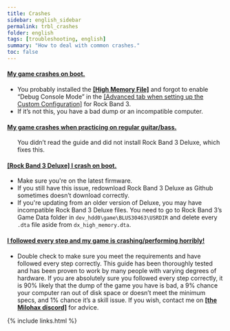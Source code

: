 ```yaml
---
title: Crashes
sidebar: english_sidebar
permalink: trbl_crashes
folder: english
tags: [troubleshooting, english]
summary: "How to deal with common crashes."
toc: false
---
```


<div class="panel-group" id="accordion">
                    <div class="panel panel-default">
                        <div class="panel-heading">
                            <h4 class="panel-title">
                                <a class="noCrossRef accordion-toggle" data-toggle="collapse" data-parent="#accordion" href="#my-game-crashes-on-boot">My game crashes on boot.</a>
                            </h4>
                        </div>
                        <div id="my-game-crashes-on-boot" class="panel-collapse collapse noCrossRef">
                            <div class="panel-body">
                               <ul>
<li>You probably installed the <a href="https://carlmylo.github.io/rb3-pc/adv_himem" target="_blank"><strong>[High Memory File]</strong></a> and forgot to enable “Debug Console Mode” in the <a href="https://carlmylo.github.io/rb3-pc/custom_config_adv" target="_blank">[Advanced tab when setting up the Custom Configuration]</a> for Rock Band 3.</li>
<li>If it’s not this, you have a bad dump or an incompatible computer.</li>
</ul>
                            </div>
                        </div>
                    </div>
                    <!-- /.panel -->
                    <div class="panel panel-default">
                        <div class="panel-heading">
                            <h4 class="panel-title">
                                <a class="noCrossRef accordion-toggle" data-toggle="collapse" data-parent="#accordion" href="#my-game-crashes-when-practicing-on-regular-guitar-bass">My game crashes when practicing on regular guitar/bass.</a>
                            </h4>
                        </div>
                        <div id="my-game-crashes-when-practicing-on-regular-guitar-bass" class="panel-collapse collapse noCrossRef">
                            <div class="panel-body">
<ul>You didn’t read the guide and did not install Rock Band 3 Deluxe, which fixes this.</ul>
                            </div>
                        </div>
                    </div>
                    <!-- /.panel -->
                                        <div class="panel panel-default">
                        <div class="panel-heading">
                            <h4 class="panel-title">
                                <a class="noCrossRef accordion-toggle" data-toggle="collapse" data-parent="#accordion" href="#rock-band-3-deluxe-i-crash-in-the-intro-video">[Rock Band 3 Deluxe] I crash on boot.</a>
                            </h4>
                        </div>
                        <div id="rock-band-3-deluxe-i-crash-in-the-intro-video" class="panel-collapse collapse noCrossRef">
                            <div class="panel-body">
<ul>
<li>Make sure you're on the latest firmware.</li>
<li>If you still have this issue, redownload Rock Band 3 Deluxe as Github sometimes doesn’t download correctly.</li>
<li>If you're updating from an older version of Deluxe, you may have incompatible Rock Band 3 Deluxe files. You need to go to Rock Band 3’s Game Data folder in <code>dev_hdd0\game\BLUS30463\USRDIR</code> and delete every <code>.dta</code> file aside from <code>dx_high_memory.dta</code>.</li>
</ul>
                            </div>
                        </div>
                    </div>
                    <!-- /.panel -->
                                        <div class="panel panel-default">
                        <div class="panel-heading">
                            <h4 class="panel-title">
                                <a class="noCrossRef accordion-toggle" data-toggle="collapse" data-parent="#accordion" href="#i-followed-every-step-and-my-game-is-crashing-performing-horribl">I followed every step and my game is crashing/performing horribly!</a>
                            </h4>
                        </div>
                        <div id="i-followed-every-step-and-my-game-is-crashing-performing-horribl" class="panel-collapse collapse noCrossRef">
                            <div class="panel-body">
<ul>
<li>Double check to make sure you meet the requirements and have followed every step correctly. This guide has been thoroughly tested and has been proven to work by many people with varying degrees of hardware. If you are absolutely sure you followed every step correctly, it is 90% likely that the dump of the game you have is bad, a 9% chance your computer ran out of disk space or doesn’t meet the minimum specs, and 1% chance it’s a skill issue. If you wish, contact me on <a href="https://rb3dx.milohax.org/discord" target="_blank"><strong>[the Milohax discord]</strong></a> for advice.</li>
</ul>
                            </div>
                        </div>
                    </div>
                    <!-- /.panel -->
</div>
<!-- /.panel-group -->

{% include links.html %}